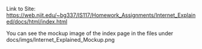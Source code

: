 Link to Site: https://web.njit.edu/~bg337/IS117/Homework_Assignments/Internet_Explained/docs/html/index.html


You can see the mockup image of the index page in the files under docs/imgs/Internet_Explained_Mockup.png
